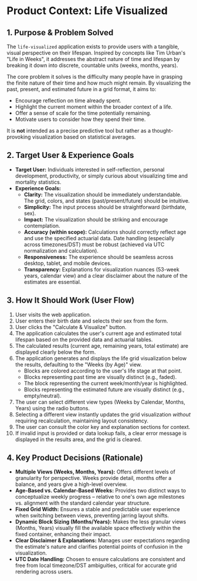 # Product Context: Life Visualized

## 1. Purpose & Problem Solved

The `life-visualized` application exists to provide users with a tangible, visual perspective on their lifespan. Inspired by concepts like Tim Urban's "Life in Weeks", it addresses the abstract nature of time and lifespan by breaking it down into discrete, countable units (weeks, months, years).

The core problem it solves is the difficulty many people have in grasping the finite nature of their time and how much might remain. By visualizing the past, present, and estimated future in a grid format, it aims to:

*   Encourage reflection on time already spent.
*   Highlight the current moment within the broader context of a life.
*   Offer a sense of scale for the time potentially remaining.
*   Motivate users to consider how they spend their time.

It is **not** intended as a precise predictive tool but rather as a thought-provoking visualization based on statistical averages.

## 2. Target User & Experience Goals

*   **Target User:** Individuals interested in self-reflection, personal development, productivity, or simply curious about visualizing time and mortality statistics.
*   **Experience Goals:**
    *   **Clarity:** The visualization should be immediately understandable. The grid, colors, and states (past/present/future) should be intuitive.
    *   **Simplicity:** The input process should be straightforward (birthdate, sex).
    *   **Impact:** The visualization should be striking and encourage contemplation.
    *   **Accuracy (within scope):** Calculations should correctly reflect age and use the specified actuarial data. Date handling (especially across timezones/DST) must be robust (achieved via UTC normalization and calculation).
    *   **Responsiveness:** The experience should be seamless across desktop, tablet, and mobile devices.
    *   **Transparency:** Explanations for visualization nuances (53-week years, calendar view) and a clear disclaimer about the nature of the estimates are essential.

## 3. How It Should Work (User Flow)

1.  User visits the web application.
2.  User enters their birth date and selects their sex from the form.
3.  User clicks the "Calculate & Visualize" button.
4.  The application calculates the user's current age and estimated total lifespan based on the provided data and actuarial tables.
5.  The calculated results (current age, remaining years, total estimate) are displayed clearly below the form.
6.  The application generates and displays the life grid visualization below the results, defaulting to the "Weeks (by Age)" view.
    *   Blocks are colored according to the user's life stage at that point.
    *   Blocks representing past time are visually distinct (e.g., faded).
    *   The block representing the current week/month/year is highlighted.
    *   Blocks representing the estimated future are visually distinct (e.g., empty/neutral).
7.  The user can select different view types (Weeks by Calendar, Months, Years) using the radio buttons.
8.  Selecting a different view instantly updates the grid visualization *without* requiring recalculation, maintaining layout consistency.
9.  The user can consult the color key and explanation sections for context.
10. If invalid input is provided or data lookup fails, a clear error message is displayed in the results area, and the grid is cleared.

## 4. Key Product Decisions (Rationale)

*   **Multiple Views (Weeks, Months, Years):** Offers different levels of granularity for perspective. Weeks provide detail, months offer a balance, and years give a high-level overview.
*   **Age-Based vs. Calendar-Based Weeks:** Provides two distinct ways to conceptualize weekly progress – relative to one's own age milestones vs. alignment with the standard calendar year structure.
*   **Fixed Grid Width:** Ensures a stable and predictable user experience when switching between views, preventing jarring layout shifts.
*   **Dynamic Block Sizing (Months/Years):** Makes the less granular views (Months, Years) visually fill the available space effectively within the fixed container, enhancing their impact.
*   **Clear Disclaimer & Explanations:** Manages user expectations regarding the estimate's nature and clarifies potential points of confusion in the visualization.
*   **UTC Date Handling:** Chosen to ensure calculations are consistent and free from local timezone/DST ambiguities, critical for accurate grid rendering across users.
